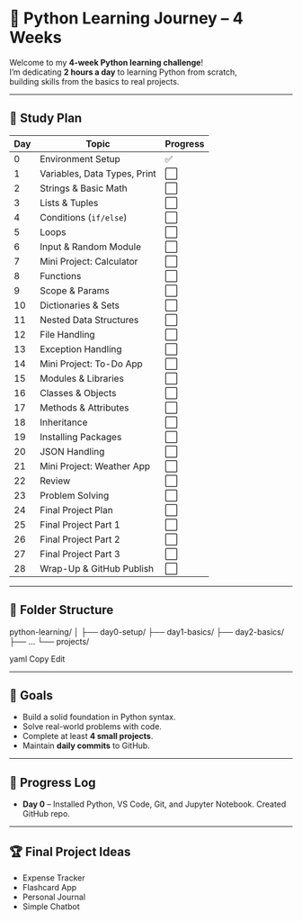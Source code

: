 # 🐍 Python Learning Journey – 4 Weeks

Welcome to my **4-week Python learning challenge**!  
I’m dedicating **2 hours a day** to learning Python from scratch,  
building skills from the basics to real projects.

---

## 📅 Study Plan

| Day | Topic | Progress |
|-----|-------|----------|
| 0   | Environment Setup | ✅ |
| 1   | Variables, Data Types, Print | ⬜ |
| 2   | Strings & Basic Math | ⬜ |
| 3   | Lists & Tuples | ⬜ |
| 4   | Conditions (`if/else`) | ⬜ |
| 5   | Loops | ⬜ |
| 6   | Input & Random Module | ⬜ |
| 7   | Mini Project: Calculator | ⬜ |
| 8   | Functions | ⬜ |
| 9   | Scope & Params | ⬜ |
| 10  | Dictionaries & Sets | ⬜ |
| 11  | Nested Data Structures | ⬜ |
| 12  | File Handling | ⬜ |
| 13  | Exception Handling | ⬜ |
| 14  | Mini Project: To-Do App | ⬜ |
| 15  | Modules & Libraries | ⬜ |
| 16  | Classes & Objects | ⬜ |
| 17  | Methods & Attributes | ⬜ |
| 18  | Inheritance | ⬜ |
| 19  | Installing Packages | ⬜ |
| 20  | JSON Handling | ⬜ |
| 21  | Mini Project: Weather App | ⬜ |
| 22  | Review | ⬜ |
| 23  | Problem Solving | ⬜ |
| 24  | Final Project Plan | ⬜ |
| 25  | Final Project Part 1 | ⬜ |
| 26  | Final Project Part 2 | ⬜ |
| 27  | Final Project Part 3 | ⬜ |
| 28  | Wrap-Up & GitHub Publish | ⬜ |

---

## 📂 Folder Structure
python-learning/
│
├── day0-setup/
├── day1-basics/
├── day2-basics/
├── ...
└── projects/

yaml
Copy
Edit

---

## 🚀 Goals
- Build a solid foundation in Python syntax.
- Solve real-world problems with code.
- Complete at least **4 small projects**.
- Maintain **daily commits** to GitHub.

---

## 📌 Progress Log
- **Day 0** – Installed Python, VS Code, Git, and Jupyter Notebook. Created GitHub repo.

---

## 🏆 Final Project Ideas
- Expense Tracker
- Flashcard App
- Personal Journal
- Simple Chatbot